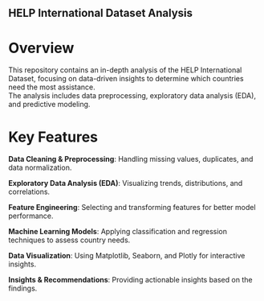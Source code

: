 ## HELP International Dataset Analysis

# Overview

This repository contains an in-depth analysis of the HELP International Dataset, focusing on data-driven     insights to determine which countries need the most assistance.  
The analysis includes data preprocessing, exploratory data analysis (EDA), and predictive modeling.

# Key Features

**Data Cleaning & Preprocessing**: Handling missing values, duplicates, and data normalization.

**Exploratory Data Analysis (EDA)**: Visualizing trends, distributions, and correlations.

**Feature Engineering**: Selecting and transforming features for better model performance.

**Machine Learning Models**: Applying classification and regression techniques to assess country needs.

**Data Visualization**: Using Matplotlib, Seaborn, and Plotly for interactive insights.

**Insights & Recommendations**: Providing actionable insights based on the findings.
